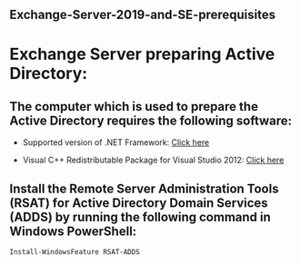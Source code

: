 ## Exchange-Server-2019-and-SE-prerequisites

# Exchange Server preparing Active Directory:
  ## The computer which is used to prepare the Active Directory requires the following software:
 * Supported version of .NET Framework: <a href="https://learn.microsoft.com/en-us/exchange/plan-and-deploy/supportability-matrix#net-framework" target="_blank">Click here</a>

 * Visual C++ Redistributable Package for Visual Studio 2012: <a href="https://www.microsoft.com/download/details.aspx?id=30679">Click here</a>

 ## Install the Remote Server Administration Tools (RSAT) for Active Directory Domain Services (ADDS) by running the following command in Windows PowerShell:
    Install-WindowsFeature RSAT-ADDS



  
